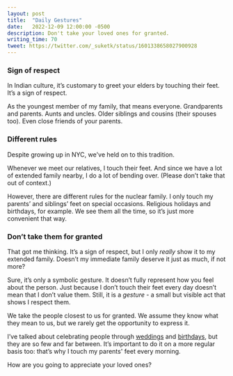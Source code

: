 ```yaml
---
layout: post
title:  "Daily Gestures"
date:   2022-12-09 12:00:00 -0500
description: Don't take your loved ones for granted.
writing_time: 70
tweet: https://twitter.com/_suketk/status/1601338658027900928
---
```


### Sign of respect

In Indian culture, it’s customary to greet your elders by touching their feet. It’s a sign of respect.

As the youngest member of my family, that means everyone. Grandparents and parents. Aunts and uncles. Older siblings and cousins (their spouses too). Even close friends of your parents.

### Different rules

Despite growing up in NYC, we've held on to this tradition.

Whenever we meet our relatives, I touch their feet. And since we have a lot of extended family nearby, I do a lot of bending over. (Please don’t take that out of context.)

However, there are different rules for the nuclear family. I only touch my parents’ and siblings’ feet on special occasions. Religious holidays and birthdays, for example. We see them all the time, so it’s just more convenient that way.

### Don’t take them for granted

That got me thinking. It’s a sign of respect, but I only *really* show it to my extended family. Doesn’t my immediate family deserve it just as much, if not more?

Sure, it’s only a symbolic gesture. It doesn’t fully represent how you feel about the person. Just because I don’t touch their feet every day doesn’t mean that I don’t value them. Still, it is a *gesture* - a small but visible act that shows I respect them.

We take the people closest to us for granted. We assume they know what they mean to us, but we rarely get the opportunity to express it.

I’ve talked about celebrating people through [weddings]({{site.url}}/don't-wait-to-celebrate) and [birthdays]({{site.url}}/birthday-calls), but they are so few and far between. It’s important to do it on a more regular basis too: that’s why I touch my parents' feet every morning.

How are you going to appreciate your loved ones?